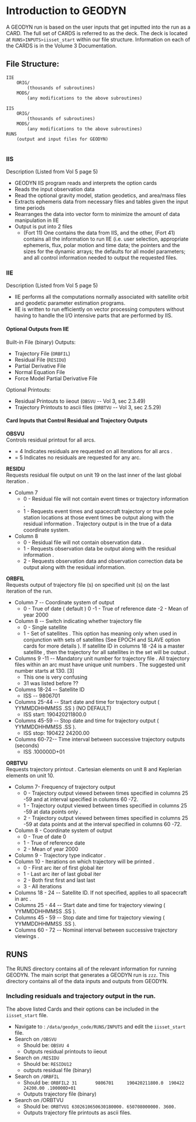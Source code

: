 # Introduction to GEODYN

A GEODYN run is based on the user inputs that get inputted into the run as a CARD.  The full set of CARDS is referred to as the deck. The deck is located at ```RUNS>INPUTS>iisset_start``` within our file structure. Information on each of the CARDS is in the Volume 3 Documentation.

## File Structure:

```
IIE  
    ORIG/
        (thousands of subroutines)
    MODS/
        (any modifications to the above subroutines)
        
IIS  
    ORIG/
        (thousands of subroutines)
    MODS/
        (any modifications to the above subroutines)
RUNS  
    (output and input files for GEODYN)


```




### IIS
Description (Listed from Vol 5 page 5)
 - GEODYN IIS program reads and interprets the option cards  
 - Reads the input observation data  
 - Read the optional gravity model, station geodetics, and area/mass files  
 - Extracts ephemeris data from necessary files and tables given the input time periods
 - Rearranges the data into vector form to minimize the amount of data manipulation in IIE
 - Output is put into 2 files  
     - (Fort 11) One contains the data from IIS, and the other, (Fort 41) contains all the information to run IIE (i.e. user selection, appropriate ephemeris, flux, polar motion and time data; the pointers and the sizes for the dynamic arrays; the defaults for all model parameters; and all control information needed to output the requested files.
        

### IIE
Description (Listed from Vol 5 page 5)  
 - IIE performs all the computations normally associated with satellite orbit and geodetic parameter estimation programs.  
 - IIE is written to run efficiently on vector processing computers without having to handle the I/O intensive parts that are performed by IIS.

#### Optional Outputs from IIE  

Built-in File (binary) Outputs:
- Trajectory File (``ORBFIL``)
- Residual File (``RESIDU``)
- Partial Derivative File
- Normal Equation File
- Force Model Partial Derivative File

Optional Printouts:  

- Residual Printouts to iieout   (``OBSVU``   -- Vol 3, sec 2.3.49)
- Trajectory Printouts to ascii files (``ORBTVU`` -- Vol 3, sec 2.5.29)

#### Card Inputs that Control Residual and Trajectory Outputs  

**OBSVU**  
Controls residual printout for all arcs.
- = 4 Indicates residuals are requested on all iterations for all arcs .
- = 5 Indicates no residuals are requested for any arc.

**RESIDU**  
Requests residual file output on unit 19 on the last inner of the last global iteration .
- Column 7  
    - 0 - Residual file will not contain event times or trajectory information .  
    - 1 - Requests event times and spacecraft trajectory or true pole station locations at those event times be output along with the residual information . Trajectory output is in the true of a data coordinate system.
- Column 8
    - 0 - Residual file will not contain observation data .
    - 1 - Requests observation data be output along with the residual information .
    - 2 - Requests observation data and observation correction data be output along with the residual information.


**ORBFIL**  
Requests output of trajectory file (s) on specified unit (s) on the last iteration of the run.
- Column 7 -- Coordinate system of output
    - 0 - True of date ( default ) 0
    -1 - True of reference date
    -2 - Mean of year 2000
- Column 8 -- Switch indicating whether trajectory file
    - 0 - Single satellite
    - 1 - Set of satellites . This option has meaning only when used in conjunction with sets of satellites (See EPOCH and SLAVE option cards for more details ). If satellite ID in columns 18 -24 is a master satellite , then the trajectory for all satellites in the set will be output .
- Columns 9 -11 -- Mandatory unit number for trajectory file . All trajectory files within an arc must have unique unit numbers . The suggested unit number starts at 130. [3]
    - This one is very confusing
    - 31 was listed before ??
- Columns 18-24 -- Satellite ID
    - ISS -- 9806701
- Columns 25-44 -- Start date and time for trajectory output ( YYMMDDHHMMSS .SS ) (NO DEFAULT)
    - ISS start: 190420211800.0
- Columns 45-59 -- Stop date and time for trajectory output ( YYMMDDHHMMSS .SS ).
    - ISS stop: 190422 24200.00
- Columns 60-72-- Time interval between successive trajectory outputs (seconds)
    - ISS .100000D+01
    

**ORBTVU**  
Requests trajectory printout . Cartesian elements on unit 8 and Keplerian elements on unit 10.

- Column 7- Frequency of trajectory output
    - 0 - Trajectory output viewed between times specified in columns 25 -59 and at interval specified in columns 60 -72.
    - 1 - Trajectory output viewed between times specified in columns 25 -59 at data points only .
    - 2 - Trajectory output viewed between times specified in columns 25 -59 at data points and at the interval specified in columns 60 -72.
- Column 8 - Coordinate system of output
    - 0 - True of date 0
    - 1 - True of reference date
    - 2 - Mean of year 2000
- Column 9 - Trajectory type indicator .
- Column 10 - Iterations on which trajectory will be printed .
    - 0 - First arc iter of first global iter
    - 1 - Last arc iter of last global iter
    - 2 - Both first first and last last
    - 3 - All iterations
- Columns 18 - 24 --  Satellite ID. If not specified, applies to all spacecraft  in arc .
- Columns 25 - 44  --   Start date and time for trajectory viewing ( YYMMDDHHMMSS .SS ).
- Columns 45 - 59 --  Stop date and time for trajectory viewing ( YYMMDDHHMMSS .SS ).
- Columns 60 - 72  --   Nominal interval between successive trajectory viewings .


## RUNS
The RUNS directory contains all of the relevant information for running GEODYN.  The main script that generates a GEODYN run is `zzz`.
This directory contains all of the data inputs and outputs from GEODYN.


### Including residuals and trajectory output in the run.
The above listed Cards and their options can be included in the ``iisset_start`` file.
- Navigate to : ``/data/geodyn_code/RUNS/INPUTS`` and edit the ``iisset_start`` file.
- Search on ``/OBSVU``
     - Should be: ``OBSVU 4``
     - Outputs residual printouts to iieout
- Search on ``/RESIDU``
    - Should be: ``RESIDU12``
    - outputs residual file (binary)
- Search on ``/ORBFIL``
    - Should be: ``ORBFIL2 31       9806701     190420211800.0  190422 24200.00 .100000D+01``
    - Outputs trajectory file (binary)
- Search on /ORBTVU
    - Should be: ``ORBTVU1 6302610650630180000. 650708000000. 3600.``
    - Outputs trajectory file printouts as ascii files.


 


